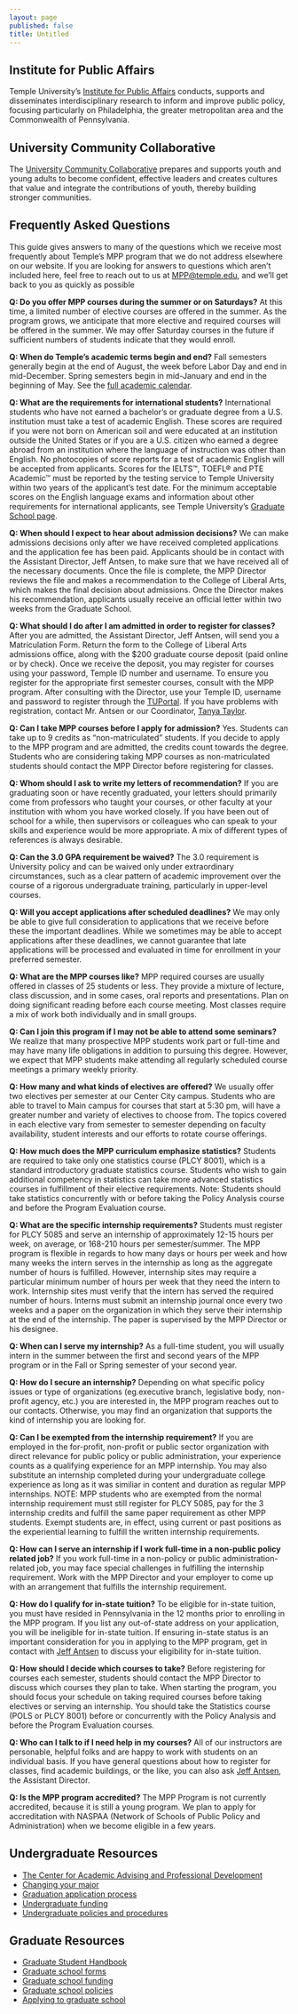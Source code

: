 ```yaml
---
layout: page
published: false
title: Untitled
---
```

## Institute for Public Affairs
Temple University’s [Institute for Public Affairs](http://www.cla.temple.edu/ipa/) conducts, supports and disseminates interdisciplinary research to inform and improve public policy, focusing particularly on Philadelphia, the greater metropolitan area and the Commonwealth of Pennsylvania. 

## University Community Collaborative
The [University Community Collaborative](http://uccollab.org/) prepares and supports youth and young adults to become confident, effective leaders and creates cultures that value and integrate the contributions of youth, thereby building stronger communities.

## Frequently Asked Questions
This guide gives answers to many of the questions which we receive most frequently about Temple’s MPP program that we do not address elsewhere on our website.  If you are looking for answers to questions which aren’t included here, feel free to reach out to us at [MPP@temple.edu](mailto:MPP@temple.edu), and we’ll get back to you as quickly as possible

**Q:  Do you offer MPP courses during the summer or on Saturdays?**
At this time, a limited number of elective courses are offered in the summer. As the program grows, we anticipate that more elective and required courses will be offered in the summer. We may offer Saturday courses in the future if sufficient numbers of students indicate that they would enroll. 

**Q: When do Temple’s academic terms begin and end?**
Fall semesters generally begin at the end of August, the week before Labor Day and end in mid-December. Spring semesters begin in mid-January and end in the beginning of May.
See the [full academic calendar](http://www.temple.edu/registrar/documents/calendars/17-18.asp).

**Q: What are the requirements for international students?**
International students who have not earned a bachelor’s or graduate degree from a U.S. institution must take a test of academic English. These scores are required if you were not born on American soil and were educated at an institution outside the United States or if you are a U.S. citizen who earned a degree abroad from an institution where the language of instruction was other than English. No photocopies of score reports for a test of academic English will be accepted from applicants. Scores for the IELTS™, TOEFL® and PTE Academic™ must be reported by the testing service to Temple University within two years of the applicant’s test date. For the minimum acceptable scores on the English language exams and information about other requirements for international applicants, see Temple University’s [Graduate School page](http://www.temple.edu/grad/admissions/international.htm).

**Q:  When should I expect to hear about admission decisions?**
We can make admissions decisions only after we have received completed applications and the application fee has been paid. Applicants should be in contact with the Assistant Director, Jeff Antsen, to make sure that we have received all of the necessary documents. Once the file is complete, the MPP Director reviews the file and makes a recommendation to the College of Liberal Arts, which makes the final decision about admissions. Once the Director makes his recommendation, applicants usually receive an official letter within two weeks from the Graduate School.

**Q: What should I do after I am admitted in order to register for classes?**
After you are admitted, the Assistant Director, Jeff Antsen, will send you a Matriculation Form. Return the form to the College of Liberal Arts admissions office, along with the $200 graduate course deposit (paid online or by check).
Once we receive the deposit, you may register for courses using your password, Temple ID number and username. To ensure you register for the appropriate first semester courses, consult with the MPP program. After consulting with the Director, use your Temple ID, username and password to register through the [TUPortal](https://tuportal.temple.edu/). If you have problems with registration, contact Mr. Antsen or our Coordinator, [Tanya Taylor](mailto:ttaylo01@temple.edu).

**Q: Can I take MPP courses before I apply for admission?**
Yes. Students can take up to 9 credits as “non-matriculated” students. If you decide to apply to the MPP program and are admitted, the credits count towards the degree. Students who are considering taking MPP courses as non-matriculated students should contact the MPP Director before registering for classes.

**Q: Whom should I ask to write my letters of recommendation?**
If you are graduating soon or have recently graduated, your letters should primarily come from professors who taught your courses, or other faculty at your institution with whom you have worked closely. If you have been out of school for a while, then supervisors or colleagues who can speak to your skills and experience would be more appropriate. A mix of different types of references is always desirable.

**Q: Can the 3.0 GPA requirement be waived?**
The 3.0 requirement is University policy and can be waived only under extraordinary circumstances, such as a clear pattern of academic improvement over the course of a rigorous undergraduate training, particularly in upper-level courses.

**Q: Will you accept applications after scheduled deadlines?**
We may only be able to give full consideration to applications that we receive before these the important deadlines.  While we sometimes may be able to accept applications after these deadlines, we cannot guarantee that late applications will be processed and evaluated in time for enrollment in your preferred semester.

**Q: What are the MPP courses like?**
MPP required courses are usually offered in classes of 25 students or less. They provide a mixture of lecture, class discussion, and in some cases, oral reports and presentations. Plan on doing significant reading before each course meeting. Most classes require a mix of work both individually and in small groups.

**Q: Can I join this program if I may not be able to attend some seminars?**
We realize that many prospective MPP students work part or full-time and may have many life obligations in addition to pursuing this degree. However, we expect that MPP students make attending all regularly scheduled course meetings a primary weekly priority.

**Q: How many and what kinds of electives are offered?**
We usually offer two electives per semester at our Center City campus. Students who are able to travel to Main campus for courses that start at 5:30 pm, will have a greater number and variety of electives to choose from. The topics covered in each elective vary from semester to semester depending on faculty availability, student interests and our efforts to rotate course offerings.

**Q: How much does the MPP curriculum emphasize statistics?**
Students are required to take only one statistics course (PLCY 8001), which is a standard introductory graduate statistics course. Students who wish to gain additional competency in statistics can take more advanced statistics courses in fulfillment of their elective requirements. Note: Students should take statistics concurrently with or before taking the Policy Analysis course and before the Program Evaluation course.

**Q: What are the specific internship requirements?**
Students must register for PLCY 5085 and serve an internship of approximately 12-15 hours per week, on average, or 168-210 hours per semester/summer. The MPP program is flexible in regards to how many days or hours per week and how many weeks the intern serves in the internship as long as the aggregate number of hours is fulfilled. However, internship sites may require a particular minimum number of hours per week that they need the intern to work.  Internship sites must verify that the intern has served the required number of hours. Interns must submit an internship journal once every two weeks and a paper on the organization in which they serve their internship at the end of the internship. The paper is supervised by the MPP Director or his designee.

**Q: When can I serve my internship?**
As a full-time student, you will usually intern in the summer between the first and second years of the MPP program or in the Fall or Spring semester of your second year.  

**Q: How do I secure an internship?**
Depending on what specific policy issues or type of organizations (eg.executive branch, legislative body, non-profit agency, etc.) you are interested in, the MPP program reaches out to our contacts. Otherwise, you may find an organization that supports the kind of internship you are looking for. 

**Q: Can I be exempted from the internship requirement?**
If you are employed in the for-profit, non-profit or public sector organization with direct relevance for public policy or public administration, your experience counts as a qualifying experience for an MPP internship. You may also substitute an internship completed during your undergraduate college experience as long as it was similiar in content and duration as regular MPP internships. NOTE: MPP students who are exempted from the normal internship requirement must still register for PLCY 5085, pay for the 3 internship credits and fulfill the same paper requirement as other MPP students. Exempt students are, in effect, using current or past positions as the experiential learning to fulfill the written internship requirements.

**Q: How can I serve an internship if I work full-time in a non-public policy related job?**
If you work full-time in a non-policy or public administration-related job, you may face special challenges in fulfilling the internship requirement. Work with the MPP Director and your employer to come up with an arrangement that fulfills the internship requirement. 

**Q: How do I qualify for in-state tuition?**
To be eligible for in-state tuition, you must have resided in Pennsylvania in the 12 months prior to enrolling in the MPP program.  If you list any out-of-state address on your application, you will be ineligible for in-state tuition.  If ensuring in-state status is an important consideration for you in applying to the MPP program, get in contact with [Jeff Antsen](mailto:Jeff.Antsen@temple.edu) to discuss your eligibility for in-state tuition.

**Q: How should I decide which courses to take?**
Before registering for courses each semester, students should contact the MPP Director to discuss which courses they plan to take.  When starting the program, you should focus your schedule on taking required courses before taking electives or serving an internship.  You should take the Statistics course (POLS or PLCY 8001) before or concurrently with the Policy Analysis and before the Program Evaluation courses.

**Q: Who can I talk to if I need help in my courses?**
All of our instructors are personable, helpful folks and are happy to work with students on an individual basis. If you have general questions about how to register for classes, find academic buildings, or the like, you can also ask [Jeff Antsen](mailto:Jeff.Antsen@temple.edu), the Assistant Director.

**Q: Is the MPP program accredited?**
The MPP Program is not currently accredited, because it is still a young program.  We plan to apply for accreditation with NASPAA (Network of Schools of Public Policy and Administration) when we become eligible in a few years.

## Undergraduate Resources
- [The Center for Academic Advising and Professional Development](https://liberalarts.temple.edu/advising)
- [Changing your major](http://www.temple.edu/studentaffairs/orientation/freshman-orientation/changing-your-major.asp)
- [Graduation application process](http://www.temple.edu/registrar/students/graduation)
- [Undergraduate funding](http://sfs.temple.edu/)
- [Undergraduate policies and procedures](http://bulletin.temple.edu/undergraduate/academic-policies/)

## Graduate Resources
- [Graduate Student Handbook](http://bulletin.temple.edu/graduate/graduate-policies/)
- [Graduate school forms](http://www.temple.edu/grad/forms/index.htm)
- [Graduate school funding](http://www.temple.edu/grad/finances/index.htm)
- [Graduate school policies](http://www.temple.edu/grad/policies/index.htm)
- [Applying to graduate school](http://www.temple.edu/grad/admissions/howtoapply.htm)
